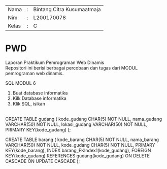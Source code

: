 <table>
  <tr>
    <td>Nama</td>
    <td>:</td>
    <td>Bintang Citra Kusumaatmaja</td>
  </tr>
  <tr>
    <td>Nim</td>
    <td>:</td>
    <td>L200170078</td>
  </tr>
  <tr>
    <td>Kelas</td>
    <td>:</td>
    <td>C</td>
  </tr>
</table>

# PWD
Laporan Praktikum Pemrograman Web Dinamis
<br>
Repositori ini berisi berbagai percobaan dan tugas dari MODUL pemrograman web dinamis.<br>  

SQL MODUL 6
1. Buat database informatika
2. Kilk Database informatika
3. Klik SQL, isikan
<br>
CREATE TABLE gudang (
  kode_gudang CHAR(5) NOT NULL,
  nama_gudang VARCHAR(50) NOT NULL,
  lokasi_gudang VARCHAR(50) NOT NULL,
  PRIMARY KEY(kode_gudang)
);

CREATE TABLE barang (
  kode_barang CHAR(5) NOT NULL,
  nama_barang VARCHAR(50) NOT NULL,
  kode_gudang CHAR(5) NOT NULL,
  PRIMARY KEY(kode_barang),
  INDEX barang_FKIndex1(kode_gudang),
  FOREIGN KEY(kode_gudang)
    REFERENCES gudang(kode_gudang)
      ON DELETE CASCADE
      ON UPDATE CASCADE
);


